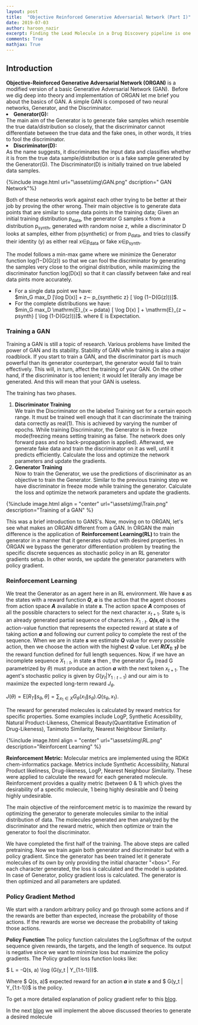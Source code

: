 ```yaml
---
layout: post
title:  "Objective Reinforced Generative Adversarial Network (Part I)"
date: 2019-07-03  
author: haroon_nazir
excerpt: Finding the Lead Molecule in a Drug Discovery pipeline is one of the most challenging processes. Thousands of molecules are screened and tested. This process is time consuming and very important. This blog discusses about a deep generative model that tries to overcome these challenges. 
comments: True
mathjax: True
---
```


<h2>Introduction</h2>
<b>Objective-Reinforced Generative Adversarial Network (ORGAN)</b> is a modified version of a basic Generative Adversarial Network (GAN). 
Before we dig deep into theory and implementation of ORGAN let me brief you about the basics of GAN. 
A simple GAN is composed of two neural networks, Generator, and the Discriminator.

<li><b> Generator(G):</b></li> The main aim of the Generator is to generate fake samples which resemble the true data/distribution so closely, that the discriminator cannot differentiate between the true data and the fake ones, in other words, it tries to fool the discriminator. 

<li><b>Discriminator(D):</b></li> As the name suggests, it discriminates the input data and classifies whether it is from the true data sample/distribution or is a fake sample generated by the Generator(G). The Discriminator(D) is initially trained on true labeled data samples.

 {%include image.html url="\assets\img\GAN.png" dscription=" GAN Network"%}

Both of these networks work against each other trying to be better at their job by proving the other wrong. Their main objective is to 
generate data points that are similar to some data points in the training data;
Given an initial  training distribution p<sub>data</sub>, the generator G samples x from a distribution p<sub>synth</sub>, generated with random noise z, while a discriminator D looks at samples, either from p(synthetic) or from p<sub>data</sub>, and tries to classify their identity (y) as either real x∈p<sub>data</sub> or fake x∈p<sub>synth</sub>.

The model follows a min-max game where we minimize the Generator function log(1−D(G(z)) so that we can fool the discriminator by generating the samples very close to the original distribution, while maximizing the discriminator function log(D(x)) so that it can classify between fake and real data pints more accurately. 
<ul>
  <li>For a single data point we have: </li>
        $min_G  max_D  [\log D(x)] + z∼ p_{synthetic z} [ \log (1−D(G(z)))]$.
  <li>For the complete distributions we have: </li>
       $min_G max_D \mathrm{E}_{x ~ pdata} [ \log D(x) ] + \mathrm{E}_{z ~ psynth} [ \log (1-D(G(z)))]$.
 where E is Expectation.
</ul>
<h3>Training a GAN</h3>
Training a GAN is still a topic of research. Various problems have limited the power of GAN and its stability. Stability of GAN while training is also a major roadblock. If you start to train a GAN, and the discriminator part is much powerful than its generator counterpart, the generator would fail to train effectively. This will, in turn, affect the training of your GAN. On the other hand, if the discriminator is too lenient; it would let literally any image be generated. And this will mean that your GAN is useless. 

The training has two phases.
<ol>
  <li><b>Discriminator Training</b></li>
  We train the Discriminator on the labeled Training set for a certain epoch range. It must be trained well enough that it can discriminate the training data correctly as real(1). This is achieved by varying the number of epochs.
  While training Discriminator, the Generator is in freeze mode(freezing means setting training as false. The network does only forward pass and no back-propagation is applied).
  Afterward, we generate fake data and train the discriminator on it as well, until it predicts efficiently.
  Calculate the loss and optimize the network parameters and update the gradients.
  <li><b>Generator Training</b></li>
  Now to train the Generator, we use the predictions of discriminator as an objective to train the Generator.
  Similar to the previous training step we have discriminator in freeze mode while training the generator.
  Calculate the loss and optimize the network parameters and update the gradients.
</ol>

{%include image.html align = "center" url="\assets\img\Train.png" description="Training of a GAN" %}

This was a brief introduction to GANS's. Now, moving on to ORGAN, let's see what makes an ORGAN different from a GAN.
In ORGAN the main difference is the application of <b>Reinforcement Learning(RL) </b> to train the generator in a manner that it generates output with desired properties.
In ORGAN we bypass the generator differentiation problem by treating the specific discrete sequences as stochastic policy in an RL generator gradients setup. In other words, we update the generator parameters with policy gradient.

<h3>Reinforcement Learning</h3>

We treat the Generator as an agent here in an RL environment. We have <i><b>s</b></i> as the states with a reward function <i><b>Q</b></i>, <i><b>a</b></i> is the action that the agent chooses from action space <i><b>A</b></i> available in state <i><b>s</b></i>. The action space <i><b>A</b></i> composes of all the possible characters to select for the next character $x_{t+1}$. State s<sub>t</sub> is an already generated partial sequence of characters $X_{1:t}$. <i><b>Q(s,a)</b></i> is the action-value function that represents the expected reward at state <i><b>s</b></i> of taking action <i><b>a</b></i> and following our current policy to complete the rest of the sequence. When we are in state <i><b>s</b></i> we estimate <i><b>Q</b></i> value for every possible action, then we choose the action with the highest <i><b>Q</b></i> value. Let <i><b>R(X<sub>1: T</sub>)</b></i> be the reward function defined for full length sequences. Now, if we have an incomplete sequence $X_{1:t}$, in state <i><b>s</b></i> then , the generator $G_{\theta}$ (read G parametrized by $\theta$) must produce an action <i><b>a</b></i> with the next token $x_{t+1}$.
The agent's stochastic policy is given by $G(y_t | Y_{1:t-1})$ and our aim is to maximize the expected long-term reward $J_{\theta}$. 

$J(\theta)=\mathrm{E} [R_T \| s_{\theta}, \theta]=\sum_{x_1 \in X} G_{\theta}(x_1 \| s_{\theta}).Q(s_{\theta},x_1 )$.

The reward for generated molecules is calculated by reward metrics for specific properties. Some examples include LogP, Synthetic Acessibility, Natural Product-Likeness, Chemical Beauty(Quantitative Estimation of Drug-Likeness), Tanimoto Similarity, Nearest Neighbour Similarity.

{%include image.html align = "center" url="\assets\img\RL.png" description="Reinforcent Learning" %}

<b>Reinforcement Metric:</b> 
Molecular metrics are implemented using the RDKit chem-informatics package. Metrics include Synthetic Accessibility, Natural Product likeliness, Drug-likeness, LogP, Nearest Neighbour Similarity. These were applied to calculate the reward for each generated molecule. Reinforcement provides a quality metric (between 0 & 1) which gives the desirability of a specific molecule, 1 being highly desirable and 0 being highly undesirable.

The main objective of the reinforcement metric is to maximize the reward by optimizing the generator to generate molecules similar to the initial distribution of data. The molecules generated are then analyzed by the discriminator and the reward metric, which then optimize or train the generator to fool the discriminator.



We have completed the first half of the training. The above steps are called pretraining.
Now we train again both generator and discriminator but with a policy gradient. Since the generator has been trained let it generate molecules of its own by only providing the initial character "\<bos>".
For each character generated, the loss is calculated and the model is updated.
In case of Generator, policy gradient loss is calculated. The generator is then optimized and all parameters are updated. 

<h3> Policy Gradient Method</h3>
We start with a random arbitrary policy and go through some actions and if the rewards are better than expected, increase the  probability of those actions. If the rewards are worse we decrease the probability of taking those actions.

<b>Policy Function</b>
The policy function calculates the LogSoftmax of the output sequence given rewards, the targets, and the length of sequence. Its output is negative since we want to minimize loss but maximize the policy gradients.
The Policy gradient loss function looks like: 

$ L = -Q(s, a) \log (G(y_t \| Y_{1:t-1}))$.


Where $ Q(s, a)$ expected reward for an action <i><b>a</b></i> in state <i><b>s</b></i> and  $ G(y_t \| Y_{1:t-1})$ is the policy.

To get a more detailed explanation of policy gradient refer to this <a href="https://towardsdatascience.com/an-intuitive-explanation-of-policy-gradient-part-1-reinforce-aa4392cbfd3c">blog</a>.


In the next <a href = "https://blog.bayeslabs.co/2019/07/04/Objective-Reinforced-Genarative-Adversarial-Network(Part-II).html">blog</a> we will implement the above discussed theories to generate a desired molecule
